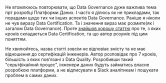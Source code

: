 Не втомлююсь повторювати, що Data Governance дуже важлива тема прт розробці Платформи Даних. І часто я ділюсь як не прикладами, так порадами щодо тих чи інших аспектів Data Governance. Раніше я ніколи не чув виразу Data Certification. Та і значення вираз має розмите(як і загалом Data Governance). Проте [знайшов хорошу статтю](https://barrmoses.medium.com/stop-treating-your-data-engineer-like-a-data-catalog-14ed3eacf646) про те, з яких кроків складається Data Certification, та що автор розуміє під цим поняттям. 

Не хвилюйтесь, назва статті зовсім не відповіає змісту та не має відношення до сертифікацій інженерів. Автор розповідає про 7 кроків, більшість з яких пов'язані з Data Quality. Розробивши такий "серьтфікайний процес", інженери даних будуть займатись власне розробкою платформи, а не відписувати в Slack аналітикам і пошукати проблем в самих даних.  